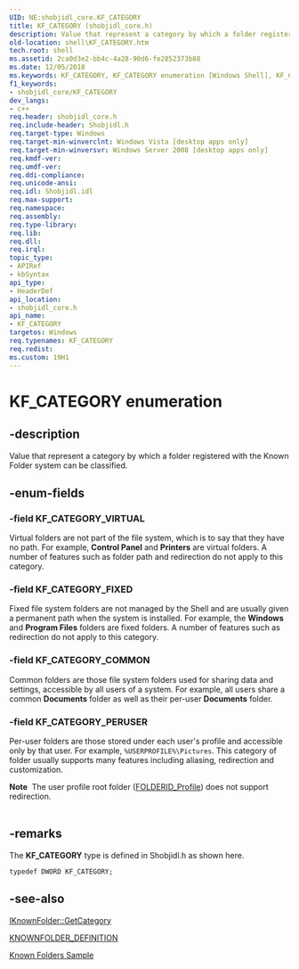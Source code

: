 ```yaml
---
UID: NE:shobjidl_core.KF_CATEGORY
title: KF_CATEGORY (shobjidl_core.h)
description: Value that represent a category by which a folder registered with the Known Folder system can be classified.
old-location: shell\KF_CATEGORY.htm
tech.root: shell
ms.assetid: 2ca0d3e2-bb4c-4a28-90d6-fe2852373b88
ms.date: 12/05/2018
ms.keywords: KF_CATEGORY, KF_CATEGORY enumeration [Windows Shell], KF_CATEGORY_COMMON, KF_CATEGORY_FIXED, KF_CATEGORY_PERUSER, KF_CATEGORY_VIRTUAL, _shell_KF_CATEGORY, shell.KF_CATEGORY, shobjidl_core/KF_CATEGORY, shobjidl_core/KF_CATEGORY_COMMON, shobjidl_core/KF_CATEGORY_FIXED, shobjidl_core/KF_CATEGORY_PERUSER, shobjidl_core/KF_CATEGORY_VIRTUAL
f1_keywords:
- shobjidl_core/KF_CATEGORY
dev_langs:
- c++
req.header: shobjidl_core.h
req.include-header: Shobjidl.h
req.target-type: Windows
req.target-min-winverclnt: Windows Vista [desktop apps only]
req.target-min-winversvr: Windows Server 2008 [desktop apps only]
req.kmdf-ver: 
req.umdf-ver: 
req.ddi-compliance: 
req.unicode-ansi: 
req.idl: Shobjidl.idl
req.max-support: 
req.namespace: 
req.assembly: 
req.type-library: 
req.lib: 
req.dll: 
req.irql: 
topic_type:
- APIRef
- kbSyntax
api_type:
- HeaderDef
api_location:
- shobjidl_core.h
api_name:
- KF_CATEGORY
targetos: Windows
req.typenames: KF_CATEGORY
req.redist: 
ms.custom: 19H1
---
```


# KF_CATEGORY enumeration


## -description


Value that represent a category by which a folder registered with the Known Folder system can be classified.


## -enum-fields




### -field KF_CATEGORY_VIRTUAL

Virtual folders are not part of the file system, which is to say that they have no path. For example, <b>Control Panel</b> and <b>Printers</b> are virtual folders. A number of features such as folder path and redirection do not apply to this category.


### -field KF_CATEGORY_FIXED

Fixed file system folders are not managed by the Shell and are usually given a permanent path when the system is installed. For example, the <b>Windows</b> and <b>Program Files</b> folders are fixed folders. A number of features such as redirection do not apply to this category.


### -field KF_CATEGORY_COMMON

Common folders are those file system folders used for sharing data and settings, accessible by all users of a system. For example, all users share a common <b>Documents</b> folder as well as their per-user <b>Documents</b> folder.


### -field KF_CATEGORY_PERUSER

Per-user folders are those stored under each user's profile and accessible only by that user. For example, <code>%USERPROFILE%\Pictures</code>. This category of folder usually supports many features including aliasing, redirection and customization. 
                
                



<div class="alert"><b>Note</b>  The user profile root folder (<a href="https://docs.microsoft.com/windows/desktop/shell/knownfolderid">FOLDERID_Profile</a>) does not support redirection.</div>
<div> </div>

## -remarks



The <b>KF_CATEGORY</b> type is defined in Shobjidl.h as shown here.

                


```
typedef DWORD KF_CATEGORY;
```





## -see-also




<a href="https://docs.microsoft.com/windows/desktop/api/shobjidl_core/nf-shobjidl_core-iknownfolder-getcategory">IKnownFolder::GetCategory</a>



<a href="https://docs.microsoft.com/windows/desktop/api/shobjidl_core/ns-shobjidl_core-knownfolder_definition">KNOWNFOLDER_DEFINITION</a>



<a href="https://docs.microsoft.com/previous-versions/windows/desktop/legacy/dd940364(v=vs.85)">Known Folders Sample</a>
 

 

